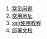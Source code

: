 <!-- 侧边栏 目录 -->
1. [常见问题](/ttx/常见问题)
1. [常用地址](/ttx/常用地址)
1. [xslt使用教程](/ttx/xslt)
1. [部署文档](/ttx/部署文档)